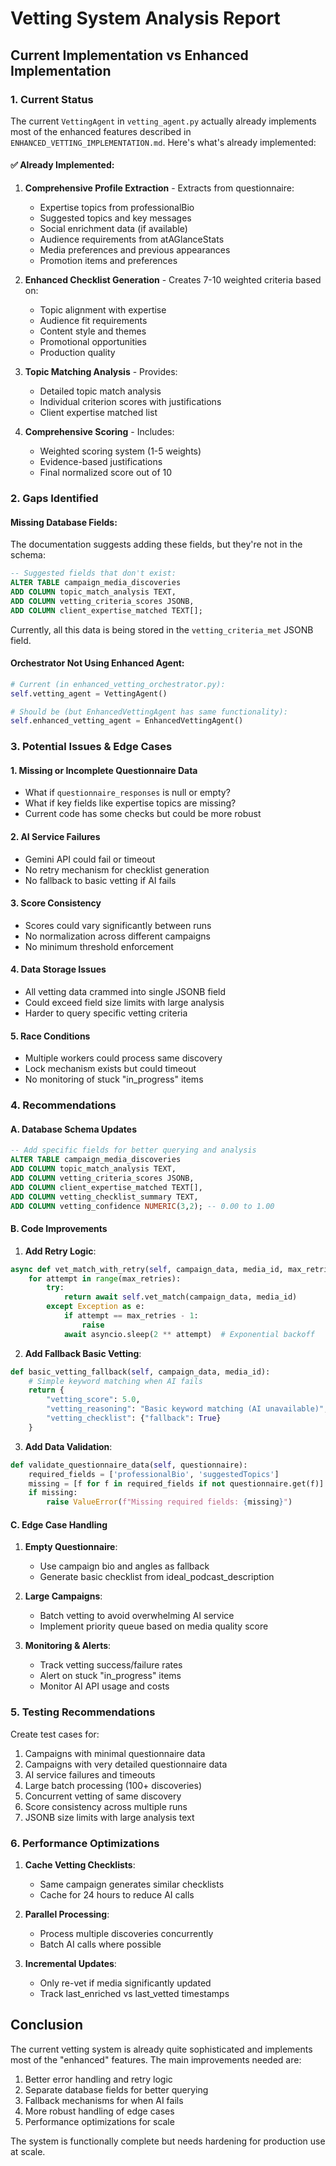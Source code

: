 # Vetting System Analysis Report

## Current Implementation vs Enhanced Implementation

### 1. **Current Status**

The current `VettingAgent` in `vetting_agent.py` actually already implements most of the enhanced features described in `ENHANCED_VETTING_IMPLEMENTATION.md`. Here's what's already implemented:

#### ✅ Already Implemented:
1. **Comprehensive Profile Extraction** - Extracts from questionnaire:
   - Expertise topics from professionalBio
   - Suggested topics and key messages
   - Social enrichment data (if available)
   - Audience requirements from atAGlanceStats
   - Media preferences and previous appearances
   - Promotion items and preferences

2. **Enhanced Checklist Generation** - Creates 7-10 weighted criteria based on:
   - Topic alignment with expertise
   - Audience fit requirements
   - Content style and themes
   - Promotional opportunities
   - Production quality

3. **Topic Matching Analysis** - Provides:
   - Detailed topic match analysis
   - Individual criterion scores with justifications
   - Client expertise matched list

4. **Comprehensive Scoring** - Includes:
   - Weighted scoring system (1-5 weights)
   - Evidence-based justifications
   - Final normalized score out of 10

### 2. **Gaps Identified**

#### Missing Database Fields:
The documentation suggests adding these fields, but they're not in the schema:
```sql
-- Suggested fields that don't exist:
ALTER TABLE campaign_media_discoveries 
ADD COLUMN topic_match_analysis TEXT,
ADD COLUMN vetting_criteria_scores JSONB,
ADD COLUMN client_expertise_matched TEXT[];
```

Currently, all this data is being stored in the `vetting_criteria_met` JSONB field.

#### Orchestrator Not Using Enhanced Agent:
```python
# Current (in enhanced_vetting_orchestrator.py):
self.vetting_agent = VettingAgent()

# Should be (but EnhancedVettingAgent has same functionality):
self.enhanced_vetting_agent = EnhancedVettingAgent()
```

### 3. **Potential Issues & Edge Cases**

#### 1. **Missing or Incomplete Questionnaire Data**
- What if `questionnaire_responses` is null or empty?
- What if key fields like expertise topics are missing?
- Current code has some checks but could be more robust

#### 2. **AI Service Failures**
- Gemini API could fail or timeout
- No retry mechanism for checklist generation
- No fallback to basic vetting if AI fails

#### 3. **Score Consistency**
- Scores could vary significantly between runs
- No normalization across different campaigns
- No minimum threshold enforcement

#### 4. **Data Storage Issues**
- All vetting data crammed into single JSONB field
- Could exceed field size limits with large analysis
- Harder to query specific vetting criteria

#### 5. **Race Conditions**
- Multiple workers could process same discovery
- Lock mechanism exists but could timeout
- No monitoring of stuck "in_progress" items

### 4. **Recommendations**

#### A. **Database Schema Updates**
```sql
-- Add specific fields for better querying and analysis
ALTER TABLE campaign_media_discoveries 
ADD COLUMN topic_match_analysis TEXT,
ADD COLUMN vetting_criteria_scores JSONB,
ADD COLUMN client_expertise_matched TEXT[],
ADD COLUMN vetting_checklist_summary TEXT,
ADD COLUMN vetting_confidence NUMERIC(3,2); -- 0.00 to 1.00
```

#### B. **Code Improvements**

1. **Add Retry Logic**:
```python
async def vet_match_with_retry(self, campaign_data, media_id, max_retries=3):
    for attempt in range(max_retries):
        try:
            return await self.vet_match(campaign_data, media_id)
        except Exception as e:
            if attempt == max_retries - 1:
                raise
            await asyncio.sleep(2 ** attempt)  # Exponential backoff
```

2. **Add Fallback Basic Vetting**:
```python
def basic_vetting_fallback(self, campaign_data, media_id):
    # Simple keyword matching when AI fails
    return {
        "vetting_score": 5.0,
        "vetting_reasoning": "Basic keyword matching (AI unavailable)",
        "vetting_checklist": {"fallback": True}
    }
```

3. **Add Data Validation**:
```python
def validate_questionnaire_data(self, questionnaire):
    required_fields = ['professionalBio', 'suggestedTopics']
    missing = [f for f in required_fields if not questionnaire.get(f)]
    if missing:
        raise ValueError(f"Missing required fields: {missing}")
```

#### C. **Edge Case Handling**

1. **Empty Questionnaire**:
   - Use campaign bio and angles as fallback
   - Generate basic checklist from ideal_podcast_description

2. **Large Campaigns**:
   - Batch vetting to avoid overwhelming AI service
   - Implement priority queue based on media quality score

3. **Monitoring & Alerts**:
   - Track vetting success/failure rates
   - Alert on stuck "in_progress" items
   - Monitor AI API usage and costs

### 5. **Testing Recommendations**

Create test cases for:
1. Campaigns with minimal questionnaire data
2. Campaigns with very detailed questionnaire data
3. AI service failures and timeouts
4. Large batch processing (100+ discoveries)
5. Concurrent vetting of same discovery
6. Score consistency across multiple runs
7. JSONB size limits with large analysis text

### 6. **Performance Optimizations**

1. **Cache Vetting Checklists**:
   - Same campaign generates similar checklists
   - Cache for 24 hours to reduce AI calls

2. **Parallel Processing**:
   - Process multiple discoveries concurrently
   - Batch AI calls where possible

3. **Incremental Updates**:
   - Only re-vet if media significantly updated
   - Track last_enriched vs last_vetted timestamps

## Conclusion

The current vetting system is already quite sophisticated and implements most of the "enhanced" features. The main improvements needed are:
1. Better error handling and retry logic
2. Separate database fields for better querying
3. Fallback mechanisms for when AI fails
4. More robust handling of edge cases
5. Performance optimizations for scale

The system is functionally complete but needs hardening for production use at scale.